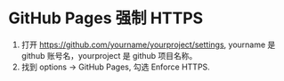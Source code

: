﻿# GitHub Pages 强制 HTTPS

1. 打开 https://github.com/yourname/yourproject/settings, yourname 是 github 账号名，yourproject 是 github 项目名称。
2. 找到 options -> GitHub Pages, 勾选 Enforce HTTPS.

